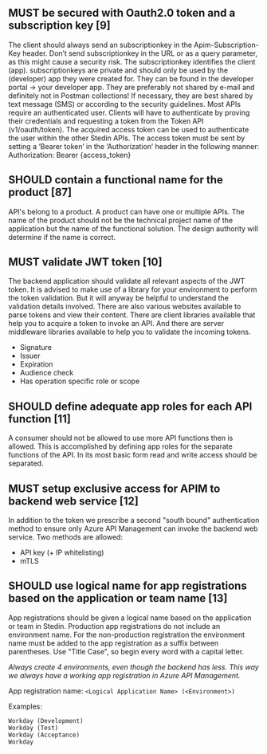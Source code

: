 ##	MUST be secured with Oauth2.0 token and a subscription key [9]

The client should always send an subscriptionkey in the Apim-Subscription-Key header. Don’t send subscriptionkey in the URL or as a query parameter, as this might cause a security risk. The subscriptionkey identifies the client (app).
subscriptionkeys are private and should only be used by the (developer) app they were created for. They can be found in the developer portal -> your developer app. They are preferably not shared by e-mail and definitely not in Postman collections! If necessary, they are best shared by text message (SMS) or according to the security guidelines.
Most APIs require an authenticated user. Clients will have to authenticate by proving their credentials and requesting a token from the Token API (v1/oauth/token). The acquired access token can be used to authenticate the user within the other Stedin APIs. The access token must be sent by setting a ‘Bearer token’ in the ‘Authorization’ header in the following manner: Authorization: Bearer {access_token}

## SHOULD contain a functional name for the product [87]

API's belong to a product. A product can have one or multiple APIs. The name of the product should not be the technical project name of the application but the name of the functional solution. The design authority will determine if the name is correct.

## MUST validate JWT token [10]

The backend application should validate all relevant aspects of the JWT token. It is advised to make use of a library for your environment to perform the token validation. But it will anyway be helpful to understand the validation details  involved. There are also various websites  available to parse tokens and view their content.
There are client libraries available that help you to acquire a token to invoke an API. And there are server middleware libraries available to help you to validate the incoming tokens.

- Signature
- Issuer
- Expiration
- Audience check
- Has operation specific role or scope

## SHOULD define adequate app roles for each API function [11]

A consumer should not be allowed to use more API functions then is allowed. This is accomplished by defining app roles for the separate functions of the API. In its most basic form read and write access should be separated.

## MUST setup exclusive access for APIM to backend web service [12]

In addition to the token we prescribe a second "south bound" authentication method  to ensure only Azure API Management can invoke the backend web service.
Two methods are allowed:

- API key (+ IP whitelisting)
- mTLS

## SHOULD use logical name for app registrations based on the application or team name [13]

App registrations should be given a logical name based on the application or team in Stedin. Production app registrations do not include an environment name. For the non-production registration the environment name must be added to the app registration as a suffix between parentheses. Use "Title Case", so begin every word with a capital letter.

*Always create 4 environments, even though the backend has less. This way we always have a working app registration in Azure API Management.*

App registration name: `<Logical Application Name> (<Environment>)`

Examples:

```text
Workday (Development)
Workday (Test)
Workday (Acceptance)
Workday
```
